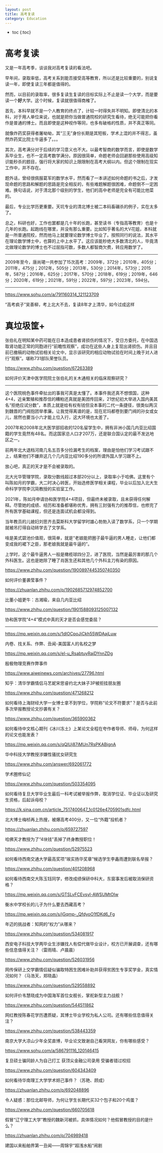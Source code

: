 ```yaml
---
layout: post
title: 高考复读
category: Education 
---
```


* toc
{:toc}

# 高考复读

又是一年高考季，谈谈我对高考复读的看法吧。

早年间，录取率低，高考关系到能否接受高等教育，所以还是比较重要的，别说复读一年，即使复读三年都是值得的。

然而，以目前的录取率，很多复读生复读的目标实际上不止是读一个大学，而是要读一个**好**大学。这个时候，复读就很值得商榷了。

首先，本科早就不是一个人教育的终点了，计较一时得失并不明知。即使清北的本科，对于用人单位来说，也就是把你当做普通院校的研究生看待，绝无可能把你看作是普通的博士。而且即使是这种视作等同，也多有破格的性质，并不真正等同。

就像炸药奖获得者屠呦呦，其“三无”身份长期是其短板，学术上混的并不得志，虽然炸药奖比院士牛逼多了。。。

其次，高考满分对于后续的学习意义也不大。以最考智商的数学而言，即使是数学系毕业生，也不一定高考数学满分。原因很简单，命题老师会回避那些使用高级知识能秒杀的题目，强行将大家的知识上限限制在高考大纲以内。但这个限制在现实工作中，并不存在。

题外话，曾经很佩服葛军的数学水平，然而看了一本讲述如何命题的书之后，才发现命题的思路和解题的思路是完全相反的，有些难题解题很困难，命题倒不一定困难。换句话说，对于清北那个级别的学生，他们的高中老师是完全有可能比他菜的。

最后，专业比学历更重要。天坑专业的清北博士被二本码畜碾杀的例子，实在太多了。

总之，科研也好，工作也罢都是几十年的长跑，甚至读书（专指高等教育）也是十几年的长跑。起跑线在哪里，并没有那么重要。比如知乎著名的大V花姐，本科就是一所普通院校，然而他马上就要理论数学博士毕业了。按照同行的说法，其水平在理论数学博士中，也算的上中上水平了。这应该能秒绝大多数清北的人，毕竟清北做理论数学的博士也不过屈指可数，多数人都智商欠费，转应用数学了。

---

2009年至今，唐尚珺一共参加了15次高考：2009年，372分；2010年，405分；2011年，475分；2012年，505分；2013年，530分；2014年，573分；2015年，587分；2016年，625分；2017年，570分；2018年，619分；2019年，646分；2020年，619分；2021年，591分；2022年，597分；2023年，594分。

---

https://www.sohu.com/a/791160314_121123709

“高考疯子”吴善柳，考上北大不去，复读8年才上清华，如今过成这样

# 真垃圾筐+

张伯礼在明知某中药可能在日本造成患者肾损伤的情况下，受日方委托，在中国选取肾功能正常的同胞进行“前瞻性观察”，成功在这些人身上复现出肾损伤。并且目前已撤稿的动物试验相关论文中，显示该研究的相应动物试验在时间上晚于对人进行“观察”。堪称731部队荣誉队员。

https://www.zhihu.com/question/67263389

如何评价天津中医学院院士张伯礼的关木通相关的临床观察研究？

---

这个医院桃色事件牵扯出的事我可真是太懂了。本事件我还真不想恨国，这种4+4，近亲繁殖和推荐信的糟粕还真就是美团传回来，21世纪初大举进入国内美其名“拒绝应试分数”，本质上就是给有权有钱但没本事的二代一条捷径，很类似两汉到魏晋的门阀抱团举孝廉。让我觉得离谱的是，现在尼玛都卷到要门阀的孙女或女儿，居然也要当小六才能上位入行，这大环境也太差了。

2007年和2008年北大医学部招收的120名留学生中，拥有非洲小国几内亚比绍国籍的学生竟然有48名。而这国家总人口才207万，还是联合国认定的最不发达地区之一。

前两年北大退档河南几名五百多分捡漏考生的档案，理由是怕他们学习考试跟不上，结果他们不嫌弃这几个几内亚比绍190多分的所谓外国人学习跟不上。

放心吧，真正的天才是不会被录取的。

北大光华管理学院，录取分数线超过本部20分以上，录取率小于哈佛。这里有个叫陈如月的学霸，大二时决心转医，开始选修医学相关课程，毕业以后加入北大生命科学学院李沉简教授的实验室工作。

2021年，陈如月申请协和医学院4+4项目，但最终未被录取，且未获得任何解释。尽管她的成绩、经历和准备都堪称优秀，拥有三封强有力的推荐信，也修完了所有医学基础课程，但还是连面试机会都没得到。

当年教员的儿媳妇刘思齐去莫斯科大学留学时雄心勃勃入读了数学系，只一个学期就被吊打得自动转学去了文学系。

啥是美式碧池价值观，很简单，就是“老娘能把圈子最牛逼的男人睡走，让他们都变成我的裙下之臣，那老娘我就是最牛逼的”。

上学时，这个最牛逼男人一般是橄榄球四分卫，进了医院，当然是最厉害的那几个外科医生。这也是她除了睡了肖医生还和其他几个外科主刀有染的原因。

https://www.zhihu.com/question/1900897445350740350

如何评价董袭莹事件？

https://zhuanlan.zhihu.com/p/1902685712974852700

比董小姐更牛：古湘瑜，来自几内亚比绍

https://www.zhihu.com/question/1901588093125007132

协和医学院“4+4”模式中真的天才是否会感觉委屈？

---

https://mp.weixin.qq.com/s/1dlOCpoJiCkh55WDAajLuw

内卷、找关系、作弊、丑闻-美国富人的名校之梦

https://mp.weixin.qq.com/s/eI-u_RsabtuyRajDYnnZDg

殷极物理竞赛作弊事件

https://www.aiweinews.com/archives/27796.html

知乎：清华学霸情侣马艺妮宋思睿约北大妹子3P被拒挂朋友圈

https://www.zhihu.com/question/471268212

如何看待上海财经大学一女博士拿不到学位，学院称“论文不符要求”？是否与此前多次举报教授论文抄袭有关？

https://www.zhihu.com/question/365900362

如何看待中文核心期刊《冰川冻土》上某论文全程在夸作者导师、师母，为何这样的论文也能发表？

https://mp.weixin.qq.com/s/qQIUj87iMUn7RsPKABignA

华中科技大学教授涉嫌性骚扰女研究生

https://www.zhihu.com/answer/692061772

学术圈修仙记

https://www.zhihu.com/question/503354095

如何看待复旦大学毕业生最后一科考试被举报作弊，取消学位证、毕业证以及研究生资格，后起诉母校？

https://k.sina.com.cn/article_7517400647_1c0126e4705901sdfc.html

北大博士梅桢再上热搜，被爆高考400分，又一位“外籍”投机者？

https://zhuanlan.zhihu.com/p/659727597

哈佛天才教授为了“4块钱”丢掉了终身教授职位！

https://www.zhihu.com/question/52975523

如何看待西南交通大学最高奖项“竢实扬华奖章”候选学生李鑫雨遭到联名举报？

https://www.zhihu.com/question/401208968

如何看待西南交大陈玉钰同学，修改成绩保研中科大，东窗事发后被取消保研资格？

https://mp.weixin.qq.com/s/GTSLyFCEvsyl-AWSUMtOIw

衡水中学校长的儿子为什么要去西藏高考？

https://mp.weixin.qq.com/s/jGqmp-_QfdyoO1fDKd6_Fg

年迈的挑战者：知网的“权力”从哪来？

https://www.zhihu.com/question/534081917

西安电子科技大学两毕业生涉嫌找人有偿代做毕业设计，校方已开展调查，还有哪些信息值得关注？（雷雨晴、卢晨晨）

https://www.zhihu.com/question/526031956

网传保研上交学霸情侣疑似骗取特困生困难补助并获得贫困生专享奖学金，真实情况如何？（马浩天，郑晓晶）

https://www.zhihu.com/question/529558892

如何评价韦慧晓成为中国海军首位女舰长，掌舵新型主力战舰？

https://www.zhihu.com/question/544511862

网红教授陈春花学历遭质疑，其博士毕业学校为私人公司。还有哪些信息值得关注？

https://www.zhihu.com/question/538443359

南京大学大凉山少年全奖直博，毕业论文致谢自己看哭网友，你有哪些感受？

https://www.sohu.com/a/586791116_120146415

复旦硕士骗同龄人为自己打工 获顶尖金融公司录用 受骗者错过校招

https://www.zhihu.com/question/604343409

如何看待华南理工大学学术妲己事件？（苏艳、顾成）

https://zhuanlan.zhihu.com/p/692048896

令人疑惑：那位北邮导师，为何让学生长期代买32个包子和20个鸡蛋？

https://www.zhihu.com/question/660705618

假冒“辽宁理工大学”教授的魏新河被抓，具体情况如何？他假冒教授的目的是什么？

https://zhuanlan.zhihu.com/p/704989418

建国以来船舶界第一丑闻——周锦宇“超浅水船“闹剧
